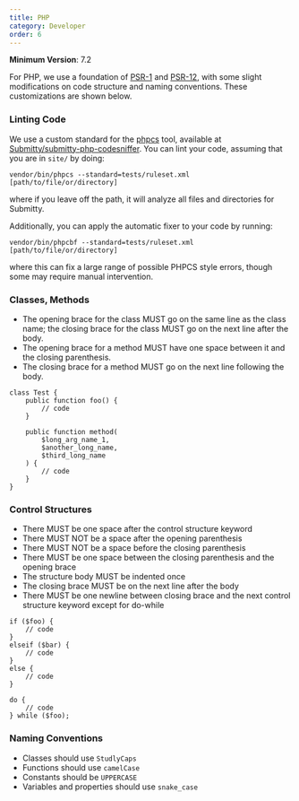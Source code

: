 ```yaml
---
title: PHP
category: Developer
order: 6
---
```


__Minimum Version__: 7.2

For PHP, we use a foundation of [PSR-1](https://www.php-fig.org/psr/psr-1/) and
[PSR-12](https://www.php-fig.org/psr/psr-12/), with some slight modifications on
code structure and naming conventions. These customizations are shown below.

### Linting Code

We use a custom standard for the [phpcs](https://github.com/squizlabs/PHP_CodeSniffer) tool,
available at [Submitty/submitty-php-codesniffer](https://github.com/Submitty/submitty-php-codesniffer).
You can lint your code, assuming that you are in `site/` by doing:

```
vendor/bin/phpcs --standard=tests/ruleset.xml [path/to/file/or/directory]
```

where if you leave off the path, it will analyze all files and directories for Submitty.

Additionally, you can apply the automatic fixer to your code by running:

```
vendor/bin/phpcbf --standard=tests/ruleset.xml [path/to/file/or/directory]
```

where this can fix a large range of possible PHPCS style errors, though some may require
manual intervention.

### Classes, Methods

* The opening brace for the class MUST go on the same line as the class name; the closing brace
  for the class MUST go on the next line after the body.
* The opening brace for a method MUST have one space between it and the closing parenthesis.
* The closing brace for a method MUST go on the next line following the body.

```
class Test {
    public function foo() {
        // code
    }

    public function method(
        $long_arg_name_1,
        $another_long_name,
        $third_long_name
    ) {
        // code
    }
}
```

### Control Structures

* There MUST be one space after the control structure keyword
* There MUST NOT be a space after the opening parenthesis
* There MUST NOT be a space before the closing parenthesis
* There MUST be one space between the closing parenthesis and the opening brace
* The structure body MUST be indented once
* The closing brace MUST be on the next line after the body
* There MUST be one newline between closing brace and the next control structure keyword except for do-while

```
if ($foo) {
    // code
}
elseif ($bar) {
    // code
}
else {
    // code
}
```

```
do {
    // code
} while ($foo);
```


### Naming Conventions

* Classes should use `StudlyCaps`
* Functions should use `camelCase`
* Constants should be `UPPERCASE`
* Variables and properties should use `snake_case`
